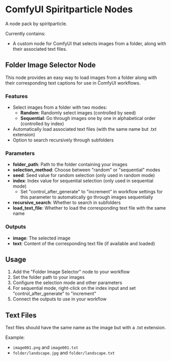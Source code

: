 # ComfyUI Spiritparticle Nodes

A node pack by spiritparticle.

Currently contains:
- A custom node for ComfyUI that selects images from a folder, along with their associated text files.

## Folder Image Selector Node

This node provides an easy way to load images from a folder along with their corresponding text captions for use in ComfyUI workflows.

### Features

- Select images from a folder with two modes:
  - **Random**: Randomly select images (controlled by seed)
  - **Sequential**: Go through images one by one in alphabetical order (controlled by index)
- Automatically load associated text files (with the same name but .txt extension)
- Option to search recursively through subfolders

### Parameters

- **folder_path**: Path to the folder containing your images
- **selection_method**: Choose between "random" or "sequential" modes
- **seed**: Seed value for random selection (only used in random mode)
- **index**: Index value for sequential selection (only used in sequential mode)
  - Set "control_after_generate" to "increment" in workflow settings for this parameter to automatically go through images sequentially
- **recursive_search**: Whether to search in subfolders
- **load_text_file**: Whether to load the corresponding text file with the same name

### Outputs

- **image**: The selected image
- **text**: Content of the corresponding text file (if available and loaded)

## Usage

1. Add the "Folder Image Selector" node to your workflow
2. Set the folder path to your images
3. Configure the selection mode and other parameters
4. For sequential mode, right-click on the index input and set "control_after_generate" to "increment"
5. Connect the outputs to use in your workflow

## Text Files

Text files should have the same name as the image but with a .txt extension.

Example:
- `image001.png` and `image001.txt`
- `folder/landscape.jpg` and `folder/landscape.txt`